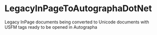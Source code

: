 # LegacyInPageToAutographaDotNet
Legacy InPage documents being converted to Unicode documents with USFM tags ready to be opened in Autographa
